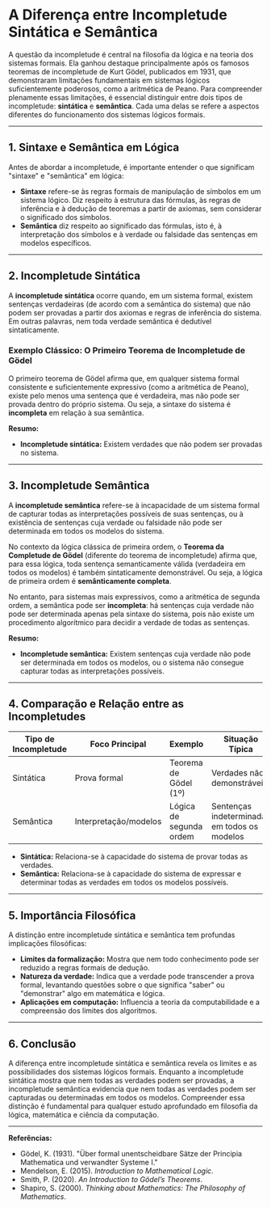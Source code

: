 # A Diferença entre Incompletude Sintática e Semântica

A questão da incompletude é central na filosofia da lógica e na teoria dos sistemas formais. Ela ganhou destaque principalmente após os famosos teoremas de incompletude de Kurt Gödel, publicados em 1931, que demonstraram limitações fundamentais em sistemas lógicos suficientemente poderosos, como a aritmética de Peano. Para compreender plenamente essas limitações, é essencial distinguir entre dois tipos de incompletude: **sintática** e **semântica**. Cada uma delas se refere a aspectos diferentes do funcionamento dos sistemas lógicos formais.

---

## 1. Sintaxe e Semântica em Lógica

Antes de abordar a incompletude, é importante entender o que significam "sintaxe" e "semântica" em lógica:

- **Sintaxe** refere-se às regras formais de manipulação de símbolos em um sistema lógico. Diz respeito à estrutura das fórmulas, às regras de inferência e à dedução de teoremas a partir de axiomas, sem considerar o significado dos símbolos.
- **Semântica** diz respeito ao significado das fórmulas, isto é, à interpretação dos símbolos e à verdade ou falsidade das sentenças em modelos específicos.

---

## 2. Incompletude Sintática

A **incompletude sintática** ocorre quando, em um sistema formal, existem sentenças verdadeiras (de acordo com a semântica do sistema) que não podem ser provadas a partir dos axiomas e regras de inferência do sistema. Em outras palavras, nem toda verdade semântica é dedutível sintaticamente.

### Exemplo Clássico: O Primeiro Teorema de Incompletude de Gödel

O primeiro teorema de Gödel afirma que, em qualquer sistema formal consistente e suficientemente expressivo (como a aritmética de Peano), existe pelo menos uma sentença que é verdadeira, mas não pode ser provada dentro do próprio sistema. Ou seja, a sintaxe do sistema é **incompleta** em relação à sua semântica.

**Resumo:**  
- **Incompletude sintática:** Existem verdades que não podem ser provadas no sistema.

---

## 3. Incompletude Semântica

A **incompletude semântica** refere-se à incapacidade de um sistema formal de capturar todas as interpretações possíveis de suas sentenças, ou à existência de sentenças cuja verdade ou falsidade não pode ser determinada em todos os modelos do sistema.

No contexto da lógica clássica de primeira ordem, o **Teorema da Completude de Gödel** (diferente do teorema de incompletude) afirma que, para essa lógica, toda sentença semanticamente válida (verdadeira em todos os modelos) é também sintaticamente demonstrável. Ou seja, a lógica de primeira ordem é **semânticamente completa**.

No entanto, para sistemas mais expressivos, como a aritmética de segunda ordem, a semântica pode ser **incompleta**: há sentenças cuja verdade não pode ser determinada apenas pela sintaxe do sistema, pois não existe um procedimento algorítmico para decidir a verdade de todas as sentenças.

**Resumo:**  
- **Incompletude semântica:** Existem sentenças cuja verdade não pode ser determinada em todos os modelos, ou o sistema não consegue capturar todas as interpretações possíveis.

---

## 4. Comparação e Relação entre as Incompletudes

| Tipo de Incompletude | Foco Principal | Exemplo | Situação Típica |
|----------------------|---------------|---------|-----------------|
| Sintática            | Prova formal  | Teorema de Gödel (1º) | Verdades não demonstráveis |
| Semântica            | Interpretação/modelos | Lógica de segunda ordem | Sentenças indeterminadas em todos os modelos |

- **Sintática:** Relaciona-se à capacidade do sistema de provar todas as verdades.
- **Semântica:** Relaciona-se à capacidade do sistema de expressar e determinar todas as verdades em todos os modelos possíveis.

---

## 5. Importância Filosófica

A distinção entre incompletude sintática e semântica tem profundas implicações filosóficas:

- **Limites da formalização:** Mostra que nem todo conhecimento pode ser reduzido a regras formais de dedução.
- **Natureza da verdade:** Indica que a verdade pode transcender a prova formal, levantando questões sobre o que significa "saber" ou "demonstrar" algo em matemática e lógica.
- **Aplicações em computação:** Influencia a teoria da computabilidade e a compreensão dos limites dos algoritmos.

---

## 6. Conclusão

A diferença entre incompletude sintática e semântica revela os limites e as possibilidades dos sistemas lógicos formais. Enquanto a incompletude sintática mostra que nem todas as verdades podem ser provadas, a incompletude semântica evidencia que nem todas as verdades podem ser capturadas ou determinadas em todos os modelos. Compreender essa distinção é fundamental para qualquer estudo aprofundado em filosofia da lógica, matemática e ciência da computação.

---

**Referências:**

- Gödel, K. (1931). "Über formal unentscheidbare Sätze der Principia Mathematica und verwandter Systeme I."
- Mendelson, E. (2015). *Introduction to Mathematical Logic*.
- Smith, P. (2020). *An Introduction to Gödel’s Theorems*.
- Shapiro, S. (2000). *Thinking about Mathematics: The Philosophy of Mathematics*.